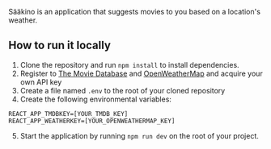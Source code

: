 Sääkino is an application that suggests movies to you based on a location's weather.

## How to run it locally
1. Clone the repository and run `npm install` to install dependencies.
2. Register to [The Movie Database](https://www.themoviedb.org/documentation/api) and [OpenWeatherMap](https://openweathermap.org/api) and acquire your own API key
3. Create a file named `.env` to the root of your cloned repository
4. Create the following environmental variables:
```
REACT_APP_TMDBKEY=[YOUR_TMDB_KEY]
REACT_APP_WEATHERKEY=[YOUR_OPENWEATHERMAP_KEY]
```
5. Start the application by running `npm run dev` on the root of your project.
